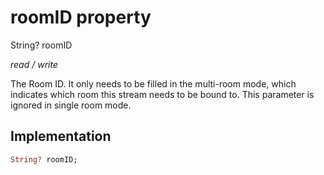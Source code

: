 


# roomID property







String? roomID
  
_<span class="feature">read / write</span>_



<p>The Room ID. It only needs to be filled in the multi-room mode, which indicates which room this stream needs to be bound to. This parameter is ignored in single room mode.</p>



## Implementation

```dart
String? roomID;
```







